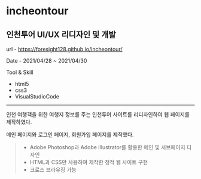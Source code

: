 # incheontour
## 인천투어 UI/UX 리디자인 및 개발

url - https://foresight128.github.io/incheontour/

Date - 2021/04/28 ~ 2021/04/30

Tool & Skill
- html5
- css3
- VisualStudioCode

* * *

인천 여행객을 위한 여행지 정보를 주는 인천투어 사이트를 리디자인하여 웹 페이지를 제작하였다. 

메인 페이지와 로그인 페이지, 회원가입 페이지를 제작했다. 

> - Adobe Photoshop과 Adobe Illustrator를 활용한 메인 및 서브페이지 디자인
> - HTML과 CSS만 사용하여 제작한 정적 웹 사이트 구현
> - 크로스 브라우징 가능

